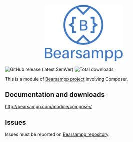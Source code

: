 <p align="center"><a href="https://bearsampp.com/contribute" target="_blank"><img width="250" src="img/Bearsampp-logo.svg"></a></p>

![GitHub release (latest SemVer)](https://img.shields.io/github/v/release/Bearsampp/module-composer?label=Latest%20release)
![Total downloads](https://img.shields.io/github/downloads/bearsampp/module-composer/total.svg?style=flat-square)

This is a module of [Bearsampp project](https://github.com/bearsampp/bearsampp) involving Composer.

## Documentation and downloads
http://bearsampp.com/module/composer/

## Issues
Issues must be reported on [Bearsampp repository](https://github.com/bearsampp/bearsampp/issues).
